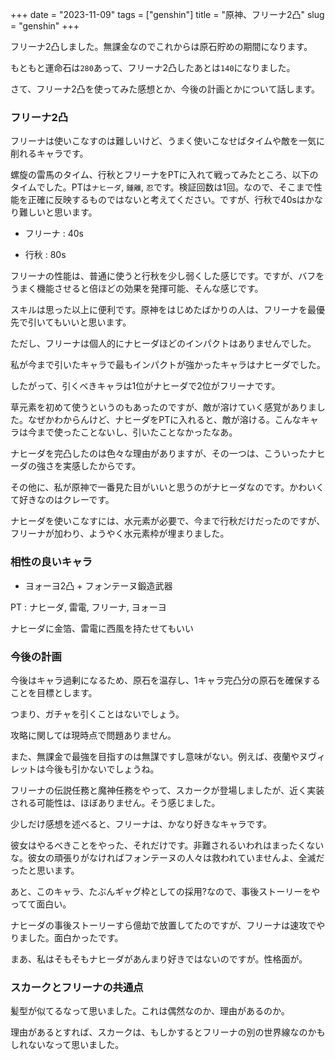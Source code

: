 +++
date = "2023-11-09"
tags = ["genshin"]
title = "原神、フリーナ2凸"
slug = "genshin"
+++

フリーナ2凸しました。無課金なのでこれからは原石貯めの期間になります。

もともと運命石は`280`あって、フリーナ2凸したあとは`140`になりました。

さて、フリーナ2凸を使ってみた感想とか、今後の計画とかについて話します。

### フリーナ2凸

フリーナは使いこなすのは難しいけど、うまく使いこなせばタイムや敵を一気に削れるキャラです。

螺旋の雷馬のタイム、行秋とフリーナをPTに入れて戦ってみたところ、以下のタイムでした。PTは`ナヒーダ`, `鍾離`, `忍`です。検証回数は1回。なので、そこまで性能を正確に反映するものではないと考えてください。ですが、行秋で40sはかなり難しいと思います。

- フリーナ : 40s

- 行秋 : 80s

フリーナの性能は、普通に使うと行秋を少し弱くした感じです。ですが、バフをうまく機能させると倍ほどの効果を発揮可能、そんな感じです。

スキルは思った以上に便利です。原神をはじめたばかりの人は、フリーナを最優先で引いてもいいと思います。

ただし、フリーナは個人的にナヒーダほどのインパクトはありませんでした。

私が今まで引いたキャラで最もインパクトが強かったキャラはナヒーダでした。

したがって、引くべきキャラは1位がナヒーダで2位がフリーナです。

草元素を初めて使うというのもあったのですが、敵が溶けていく感覚がありました。なぜかわからんけど、ナヒーダをPTに入れると、敵が溶ける。こんなキャラは今まで使ったことないし、引いたことなかったなあ。

ナヒーダを完凸したのは色々な理由がありますが、その一つは、こういったナヒーダの強さを実感したからです。

その他に、私が原神で一番見た目がいいと思うのがナヒーダなのです。かわいくて好きなのはクレーです。

ナヒーダを使いこなすには、水元素が必要で、今まで行秋だけだったのですが、フリーナが加わり、ようやく水元素枠が埋まりました。

### 相性の良いキャラ

- ヨォーヨ2凸 + フォンテーヌ鍛造武器

PT : ナヒーダ, 雷電, フリーナ, ヨォーヨ

ナヒーダに金箔、雷電に西風を持たせてもいい

### 今後の計画

今後はキャラ過剰になるため、原石を温存し、1キャラ完凸分の原石を確保することを目標とします。

つまり、ガチャを引くことはないでしょう。

攻略に関しては現時点で問題ありません。

また、無課金で最強を目指すのは無謀ですし意味がない。例えば、夜蘭やヌヴィレットは今後も引かないでしょうね。

フリーナの伝説任務と魔神任務をやって、スカークが登場しましたが、近く実装される可能性は、ほぼありません。そう感じました。

少しだけ感想を述べると、フリーナは、かなり好きなキャラです。

彼女はやるべきことをやった、それだけです。非難されるいわれはまったくないな。彼女の頑張りがなければフォンテーヌの人々は救われていませんよ、全滅だったと思います。

あと、このキャラ、たぶんギャグ枠としての採用?なので、事後ストーリーをやってて面白い。

ナヒーダの事後ストーリーすら億劫で放置してたのですが、フリーナは速攻でやりました。面白かったです。

まあ、私はそもそもナヒーダがあんまり好きではないのですが。性格面が。

### スカークとフリーナの共通点

髪型が似てるなって思いました。これは偶然なのか、理由があるのか。

理由があるとすれば、スカークは、もしかするとフリーナの別の世界線なのかもしれないなって思いました。

